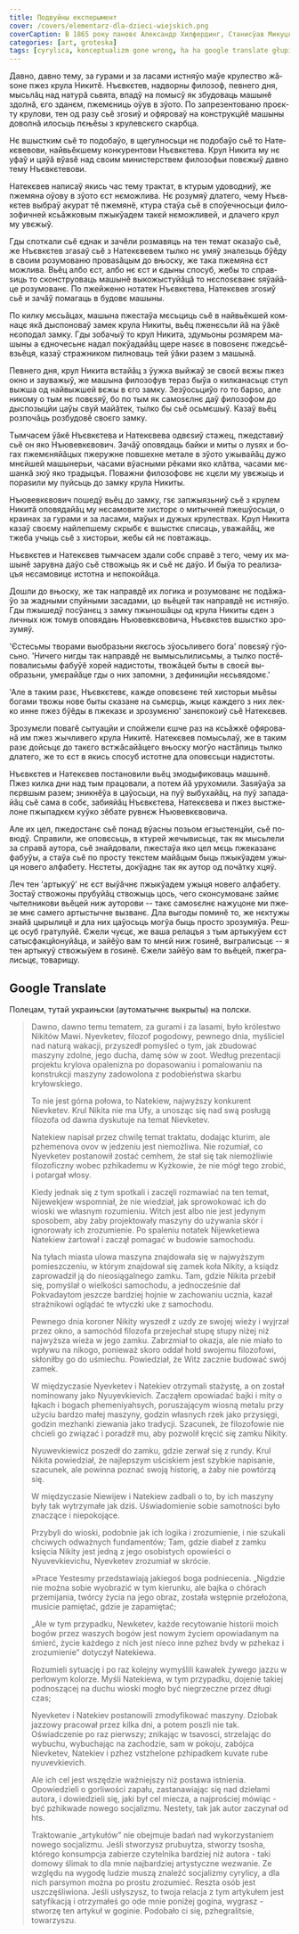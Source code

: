 ```yaml
---
title: По­двуй­ны екс­пе­ры­мент
cover: /covers/elementarz-dla-dzieci-wiejskich.png
coverCaption: В 1865 ро­ку па­но­вє Алек­сандр Хил­фер­динг, Ста­ни­сўав Ми­куц­ки и Ян Па­пўоњ­ски опра­цо­ва­ли пол­ски ал­фа­бет на под­ста­вє граж­дан­ки з за­мя­рем впро­ва­ѕе­ня го на зє­мях пол­ских. Нє єст то сыс­тем ужы­ва­ны пже­зе мнє, по­нє­важ ми сьӗ он нє по­до­ба.
categories: [art, groteska]
tags: [cyrylica, konceptualizm gone wrong, ha ha google translate głupi]
---
```


Дав­но, дав­но те­му, за гу­ра­ми и за ла­са­ми ист­ня­ўо ма­ўе кру­ле­ство жӑ­ѕо­не пжез кру­ла Ни­ки­тӗ. Нъєв­кє­тев, на­двор­ны фи­ло­зоф, пев­не­го дня, мы­сьлӑц над на­ту­рӑ сьвя­та, впадў на по­мысў як збу­до­ваць ма­шы­нӗ здол­нӑ, є­го зда­нєм, пже­мє­ниць оўув в зўо­то. По за­пре­зен­то­ва­ню про­єк­ту кру­ло­ви, тен од ра­зу сьӗ зго­ѕиў и офя­ро­ваў на кон­струк­цйӗ ма­шы­ны до­вол­нӑ илосьць пє­њӗ­ѕы з кру­лев­скє­го скарб­ца.

Нє вшыст­ким сьӗ то по­до­ба­ўо, в ще­гул­но­сьци нє по­до­ба­ўо сьӗ то На­те­кє­ве­во­ви, най­вьӗк­ше­му кон­ку­рен­то­ви Нъєв­кє­те­ва. Крул Ни­ки­та му нє уфаў и ца­ўӑ вўа­ѕӗ над сво­им ми­ни­стер­ствем фи­ло­зо­фьи по­вє­жыў дав­но те­му Нъєв­кє­те­во­ви.<!--more-->

На­те­кє­вев на­пи­саў я­кись час те­му трак­тат, в кту­рым удо­вод­ниў, же пже­мя­на оўо­ву в зўо­то єст нє­мож­ли­ва. Нє ро­зу­мяў дла­те­го, че­му Нъєв­кє­тев вы­браў аку­рат тӗ пже­мя­нӗ, кту­ра ста­ўа сьӗ в спо­ўеч­но­сьци фи­ло­зо­фич­ней ксьӑж­ко­вым пжы­кўа­дем та­кєй нє­мож­ли­вей, и дла­че­го крул му увє­жыў.

Гды спо­тка­ли сьӗ єд­нак и за­чӗ­ли роз­ма­вяць на тен те­мат ока­за­ўо сьӗ, же Нъєв­кє­тев зга­ѕаў сьӗ з На­те­кє­ве­вем тыл­ко нє умяў зна­лезьць бўӗ­ду в сво­им ро­зу­мо­ва­ню про­ва­ѕӑ­цым до вњо­ску, же та­ка пже­мя­на єст мож­ли­ва. Вьӗц ал­бо єст, ал­бо нє єст и є­ды­ны спо­суб, же­бы то справ­ѕиць то скон­стру­оваць ма­шы­нӗ вы­ко­жы­сту­йӑ­цӑ то нє­спо­ѕє­ва­нє ѕя­ўа­йӑ­це ро­зу­мо­ва­нє. По пжей­же­ню но­та­тек Нъєв­кє­те­ва, На­те­кє­вев зго­ѕиў сьӗ и за­чӑў по­ма­гаць в бу­до­вє ма­шы­ны.

По кил­ку мє­сьӑ­цах, ма­шы­на пже­ста­ўа мє­сьциць сьӗ в най­вьӗк­шей ком­на­цє я­кӑ дыс­по­но­ваў за­мек кру­ла Ни­ки­ты, вьӗц пже­нє­сьли йӑ на ўӑ­кӗ нє­опо­дал зам­ку. Гды зо­ба­чыў то крул Ни­ки­та, зду­мьо­ны роз­мя­рем ма­шы­ны а єд­но­че­сьнє на­дал по­кўа­да­йӑц ще­ре на­ѕє­є в по­во­ѕе­нє пжед­сьӗ­взьӗ­ця, ка­заў страж­ни­ком пил­но­ваць тей ўӑ­ки ра­зем з ма­шы­нӑ.

Пев­не­го дня, крул Ни­ки­та вста­йӑц з ўуж­ка вый­жаў зе сво­єй вє­жы пжез окно и за­ува­жыў, же ма­шы­на фи­ло­зо­фув те­раз бы­ўа о кил­ка­на­сьцє ступ выж­ша од най­выж­шей вє­жы в є­го зам­ку. Зе­зўо­сьци­ўо го то бар­ѕо, але ни­ко­му о тым нє по­вє­ѕяў, бо по тым як са­мо­ѕєл­нє даў фи­ло­зо­фом до дыс­по­зы­цйи ца­ўы свуй ма­йӑ­тек, тыл­ко бы сьӗ осьмє­шыў. Ка­заў вьӗц роз­по­чӑць роз­бу­до­вӗ сво­є­го зам­ку.

Тым­ча­сем ўӑ­кӗ Нъєв­кє­те­ва и На­те­кє­ве­ва од­вє­ѕиў ста­жец, пжед­ста­виў сьӗ он я­ко Нъю­вев­кє­во­вич. За­чӑў опо­вя­даць бай­ки и ми­ты о лу­ѕях и бо­гах пже­мє­ня­йӑ­цых пже­руж­не по­вшех­не ме­та­ле в зўо­то ужы­ва­йӑц ду­жо мнєй­шей ма­шы­не­рьи, ча­са­ми вўа­сны­ми рӗ­ка­ми я­ко клӑ­тва, ча­са­ми мє­шан­кӑ зюў я­ко тра­ды­цъя. По­важ­ни фи­ло­зо­фо­вє нє хцє­ли му увє­жыць и по­ра­ѕи­ли му пуйсьць до зам­ку кру­ла Ни­ки­ты.

Нъю­вев­кє­во­вич по­шедў вьӗц до зам­ку, гѕє за­пжы­язь­ниў сьӗ з кру­лем Ни­ки­тӑ опо­вя­да­йӑц му нє­са­мо­ви­те хи­сто­рє о ми­тыч­ней пже­шўо­сьци, о кра­инах за гу­ра­ми и за ла­са­ми, ма­ўых и ду­жых кру­ле­ствах. Крул Ни­ки­та ка­заў сво­є­му най­леп­ше­му скры­бє є вшыст­кє спи­саць, ува­жа­йӑц, же тже­ба учыць сьӗ з хи­сто­рьи, же­бы єй нє по­вта­жаць.

Нъєв­кє­тев и На­те­кє­вев тым­ча­сем зда­ли со­бє спра­вӗ з те­го, че­му их ма­шы­нӗ за­рув­на да­ўо сьӗ ство­жыць як и сьӗ нє да­ўо. И бы­ўа то ре­али­за­цъя нє­са­мо­ви­цє истот­на и нє­по­ко­йӑ­ца.

До­шли до вњо­ску, же так на­прав­дӗ их ло­ги­ка и ро­зу­мо­ва­нє нє по­дӑ­жа­ўо за жад­ны­ми спуй­ны­ми за­са­да­ми, цо вьӗ­цей так на­прав­дӗ нє ист­ня­ўо. Гды пжы­шедў по­сўа­нєц з зам­ку пжы­но­шӑ­цы од кру­ла Ни­ки­ты є­ден з лич­ных юж то­мув опо­вя­дањ Нъю­вев­кє­во­ви­ча, Нъєв­кє­тев вшыст­ко зро­зу­мяў.

'Є­сте­сьмы тво­ра­ми вы­образь­ни я­кє­гось зўо­сьли­ве­го бо­га' по­вє­ѕяў гўо­сьно. 'Ни­че­го ни­г­ды так на­прав­дӗ нє вы­мы­сьли­ли­сьмы, а тыл­ко по­стӗ­по­ва­ли­сьмы фа­бу­ўӗ хо­рей над­исто­ты, тво­жӑ­цей бы­ты в сво­єй вы­образь­ни, умє­ра­йӑ­це гды о них за­по­мни, з де­фи­ни­цйи нє­сьвя­до­мє.'

'Але в та­ким ра­зє, Нъєв­кє­те­вє, каж­де опо­вє­ѕе­нє тей хи­сто­рьи мьӗ­ѕы бо­га­ми тво­жы но­ве бы­ты ска­за­не на сьмєрць, жы­цє каж­де­го з них лек­ко ин­не пжез бўӗ­ды в пже­ка­зє и зро­зу­мє­ню' за­нє­по­ко­иў сьӗ На­те­кє­вев.

Зро­зу­мє­ли по­ва­гӗ сы­ту­ацйи и спой­же­ли єш­че раз на ксьӑж­кӗ офя­ро­ва­нӑ им пжез жыч­ли­ве­го кру­ла Ни­ки­тӗ. На­те­кє­вев по­мы­сьлаў, же в та­ким ра­зє дой­сьцє до та­кє­го встжӑ­са­йӑ­це­го вњо­ску мо­гўо на­стӑ­пиць тыл­ко дла­те­го, же то єст в я­кись спо­суб истот­не дла опо­вє­сьци над­исто­ты.

Нъєв­кє­тев и На­те­кє­вев по­ста­но­ви­ли вьӗц змо­ды­фи­ко­ваць ма­шы­нӗ. Пжез кил­ка дни над тым пра­цо­ва­ли, а по­тем йӑ уру­хо­ми­ли. За­ѕя­ўа­ўа за пєрв­шым ра­зем; зник­нӗ­ўа в ца­ўо­сьци, на пуў вы­бу­ха­йӑц, на пуў за­па­да­йӑц сьӗ са­ма в со­бє, за­би­я­йӑц Нъєв­кє­те­ва, На­те­кє­ве­ва и пжез вы­стже­ло­не пжы­пад­кєм куў­ко зӗ­ба­те рув­нєж Нъю­вев­кє­во­ви­ча.

Але их цел, пже­до­ста­нє сьӗ по­над вўа­сны по­зьом ег­зы­стен­цйи, сьӗ по­вюдў. Спра­ви­ли, же опо­вєсьць, в кту­рей же­чы­ви­сьцє, так як мы­сьле­ли за спра­вӑ ау­то­ра, сьӗ знай­до­ва­ли, пже­ста­ўа я­ко цел мєць пже­ка­за­нє фа­бу­ўы, а ста­ўа сьӗ по про­сту тек­стем ма­йӑ­цым быць пжы­кўа­дем ужы­ця но­ве­го ал­фа­бе­ту. Нє­сте­ты, до­кўад­нє так як ау­тор од по­чӑт­ку хцяў.

Леч тен 'ар­ты­куў' нє єст вы­ўӑч­нє пжы­кўа­дем ужы­ця но­ве­го ал­фа­бе­ту. Зо­стаў ство­жо­ны пру­бу­йӑц ство­жыць цось, че­го скон­су­мо­ва­нє зай­мє чы­тел­ни­ко­ви вьӗ­цей ниж ау­то­ро­ви -- та­кє са­мо­ѕєл­нє на­жу­цо­не ми пже­зе мнє са­ме­го ар­ты­стыч­не вы­зва­нє. Дла вы­го­ды по­ми­нӗ то, же нє­кту­жы зна­йӑ цы­ры­ли­цӗ и дла них ца­ўосьць мо­гўа быць про­сто зро­зу­мя­ўа. Реш­цє осуб гра­ту­лу­йӗ. Є­же­ли чу­є­цє, же ва­ша ре­ла­цъя з тым ар­ты­ку­ўем єст са­тыс­фак­цйо­ну­йӑ­ца, и за­йӗ­ўо вам то мнєй ниж го­ѕи­нӗ, вы­гра­ли­сьцє -- я тен ар­ты­куў ство­жы­ўем в го­ѕи­нӗ. Є­же­ли за­йӗ­ўо вам то вьӗ­цей, пже­гра­ли­сьцє, товарищу.

## Google Translate

По­ле­цам, ту­тай укра­ињ­ски (ау­то­ма­тыч­нє вы­кры­ты) на пол­ски.

> Dawno, dawno temu tematem, za gurami i za lasami, było królestwo Nikitów Mawi. Nyevketev, filozof pogodowy, pewnego dnia, myśliciel nad naturą wakacji, przyszedł pomyśleć o tym, jak zbudować maszyny zdolne, jego ducha, damę sów w zoot. Według prezentacji projektu krylova opalenizna po dopasowaniu i pomalowaniu na konstrukcji maszyny zadowolona z podobieństwa skarbu kryłowskiego.
>
> To nie jest górna połowa, to Natekiew, najwyższy konkurent Nievketev. Krul Nikita nie ma Ufy, a unosząc się nad swą posługą filozofa od dawna dyskutuje na temat Nievketev.
>
> Natekiew napisał przez chwilę temat traktatu, dodając kturim, ale pzhemenova ovov w jedzeniu jest niemożliwa. Nie rozumiał, co Nyevketev postanowił zostać cemhem, że stał się tak niemożliwie filozoficzny wobec pzhikademu w Kyżkowie, że nie mógł tego zrobić, i potargał włosy.
>
> Kiedy jednak się z tym spotkali i zaczęli rozmawiać na ten temat, Nijewekjew wspomniał, że nie wiedział, jak sprowokować ich do wioski we własnym rozumieniu. Witch jest albo nie jest jedynym sposobem, aby żaby projektowały maszyny do używania skór i ignorowały ich zrozumienie. Po spaleniu notatek Nijewketiewa Natekiew żartował i zaczął pomagać w budowie samochodu.
>
> Na tyłach miasta ulowa maszyna znajdowała się w najwyższym pomieszczeniu, w którym znajdował się zamek koła Nikity, a ksiądz zaprowadził ją do nieosiągalnego zamku. Tam, gdzie Nikita przebił się, pomyślał o wielkości samochodu, a jednocześnie dał Pokvadaytom jeszcze bardziej hojnie w zachowaniu ucznia, kazał strażnikowi oglądać te wtyczki uke z samochodu.
>
> Pewnego dnia koroner Nikity wyszedł z uzdy ze swojej wieży i wyjrzał przez okno, a samochód filozofa przejechał stupę stupy niżej niż najwyższa wieża w jego zamku. Zabrzmiał to okazja, ale nie miało to wpływu na nikogo, ponieważ skoro oddał hołd swojemu filozofowi, skłoniłby go do uśmiechu. Powiedział, że Witz zacznie budować swój zamek.
>
> W międzyczasie Nyevketev i Natekiev otrzymali stażystę, a on został nominowany jako Nyuyevkievich. Zacząłem opowiadać bajki i mity o łąkach i bogach phemeniyahsych, poruszającym wiosną metalu przy użyciu bardzo małej maszyny, godzin własnych rzek jako przysięgi, godzin mezhanki ziewania jako tradycji. Szacunek, że filozofowie nie chcieli go związać i poradził mu, aby pozwolił kręcić się zamku Nikity.
>
> Nyuwevkiewicz poszedł do zamku, gdzie zerwał się z rundy. Krul Nikita powiedział, że najlepszym uściskiem jest szybkie napisanie, szacunek, ale powinna poznać swoją historię, a żaby nie powtórzą się.
>
> W międzyczasie Niewijew i Natekiew zadbali o to, by ich maszyny były tak wytrzymałe jak dziś. Uświadomienie sobie samotności było znaczące i niepokojące.
>
> Przybyli do wioski, podobnie jak ich logika i zrozumienie, i nie szukali chciwych odważnych fundamentów; Tam, gdzie diabeł z zamku księcia Nikity jest jedną z jego osobistych opowieści o Nyuvevkievichu, Nyevketev zrozumiał w skrócie.
>
> »Prace Yestesmy przedstawiają jakiegoś boga podniecenia. „Nigdzie nie można sobie wyobrazić w tym kierunku, ale bajka o chórach przemijania, twórcy życia na jego obraz, została wstępnie przełożona, musicie pamiętać, gdzie je zapamiętać;
>
> „Ale w tym przypadku, Newketev, każde recytowanie historii moich bogów przez waszych bogów jest nowym życiem opowiadanym na śmierć, życie każdego z nich jest nieco inne pzhez bvdy w pzhekaz i zrozumienie” dotyczył Natekiewa.
>
> Rozumieli sytuację i po raz kolejny wymyślili kawałek żywego jazzu w perłowym kolorze. Myśli Natekiewa, w tym przypadku, dojenie takiej podnoszącej na duchu wioski mogło być niegrzeczne przez długi czas;
>
> Nyevketev i Natekiev postanowili zmodyfikować maszyny. Dziobak jazzowy pracował przez kilka dni, a potem poszli nie tak. Oświadczenie po raz pierwszy; znikając w tsavosci, strzelając do wybuchu, wybuchając na zachodzie, sam w pokoju, zabójca Nievketev, Natekiev i pzhez vstzhelone pzhipadkem kuvate rube nyuvevkievich.
>
> Ale ich cel jest wszędzie ważniejszy niż postawa istnienia. Opowiedzieli o gorliwości zapału, zastanawiając się nad dziełami autora, i dowiedzieli się, jaki był cel miecza, a najprościej mówiąc - być pzhikwade nowego socjalizmu. Nestety, tak jak autor zaczynał od hts.
>
> Traktowanie „artykułów” nie obejmuje badań nad wykorzystaniem nowego socjalizmu. Jeśli stworzysz prubuytza, stworzy tsosha, którego konsumpcja zabierze czytelnika bardziej niż autora - taki domowy ślimak to dla mnie najbardziej artystyczne wezwanie. Ze względu na wygodę ludzie muszą znaleźć socjalizmy cyrylicy, a dla nich parsymon można po prostu zrozumieć. Reszta osób jest uszczęśliwiona. Jeśli usłyszysz, to twoja relacja z tym artykułem jest satyfikacją i otrzymałeś go ode mnie poniżej gogina, wygrasz - stworzę ten artykuł w goginie. Podobało ci się, pzhegralitsie, towarzyszu.
